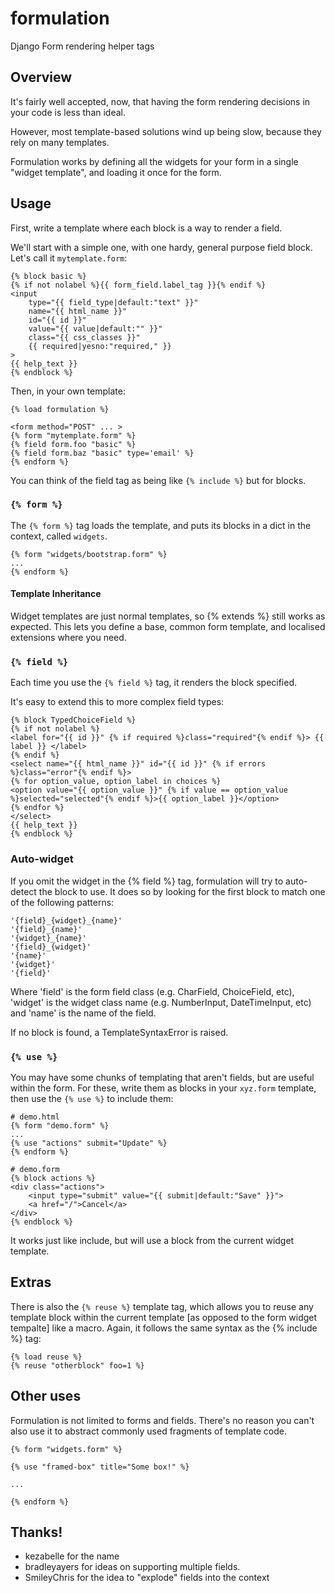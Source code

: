 # formulation

Django Form rendering helper tags


## Overview

It's fairly well accepted, now, that having the form rendering decisions in your code is less than ideal.

However, most template-based solutions wind up being slow, because they rely on many templates.

Formulation works by defining all the widgets for your form in a single "widget template", and loading it once for the form.

## Usage

First, write a template where each block is a way to render a field.

We'll start with a simple one, with one hardy, general purpose field block.  Let's call it `mytemplate.form`:

    {% block basic %}
    {% if not nolabel %}{{ form_field.label_tag }}{% endif %}
    <input
        type="{{ field_type|default:"text" }}"
        name="{{ html_name }}"
        id="{{ id }}"
        value="{{ value|default:"" }}"
        class="{{ css_classes }}"
        {{ required|yesno:"required," }}
    >
    {{ help_text }}
    {% endblock %}

Then, in your own template:

    {% load formulation %}

    <form method="POST" ... >
    {% form "mytemplate.form" %}
    {% field form.foo "basic" %}
    {% field form.baz "basic" type='email' %}
    {% endform %}

You can think of the field tag as being like `{% include %}` but for blocks.

### `{% form %}`

The `{% form %}` tag loads the template, and puts its blocks in a dict in the context, called `widgets`.

    {% form "widgets/bootstrap.form" %}
    ...
    {% endform %}


#### Template Inheritance

Widget templates are just normal templates, so {% extends %} still works as expected.  This lets you define a base, common form template, and localised extensions where you need.

### `{% field %}`

Each time you use the `{% field %}` tag, it renders the block specified.

It's easy to extend this to more complex field types:

    {% block TypedChoiceField %}
    {% if not nolabel %}
    <label for="{{ id }}" {% if required %}class="required"{% endif %}> {{ label }} </label>
    {% endif %}
    <select name="{{ html_name }}" id="{{ id }}" {% if errors %}class="error"{% endif %}>
    {% for option_value, option_label in choices %}
    <option value="{{ option_value }}" {% if value == option_value %}selected="selected"{% endif %}>{{ option_label }}</option>
    {% endfor %}
    </select>
    {{ help_text }}
    {% endblock %}

### Auto-widget

If you omit the widget in the {% field %} tag, formulation will try to auto-detect the block to use.  It does so by looking for the first block to match one of the following patterns:

    '{field}_{widget}_{name}'
    '{field}_{name}'
    '{widget}_{name}'
    '{field}_{widget}'
    '{name}'
    '{widget}'
    '{field}'

Where 'field' is the form field class (e.g. CharField, ChoiceField, etc), 'widget' is the widget class name (e.g. NumberInput, DateTimeInput, etc) and 'name' is the name of the field.

If no block is found, a TemplateSyntaxError is raised.

### `{% use %}`

You may have some chunks of templating that aren't fields, but are useful within the form.
For these, write them as blocks in your `xyz.form` template, then use the `{% use %}` to include them:

    # demo.html
    {% form "demo.form" %}
    ...
    {% use "actions" submit="Update" %}
    {% endform %}

    # demo.form
    {% block actions %}
    <div class="actions">
        <input type="submit" value="{{ submit|default:"Save" }}">
        <a href="/">Cancel</a>
    </div>
    {% endblock %}

It works just like include, but will use a block from the current widget template.

## Extras

There is also the `{% reuse %}` template tag, which allows you to reuse any template block within the current template [as opposed to the form widget tempalte] like a macro.  Again, it follows the same syntax as the {% include %} tag:

    {% load reuse %}
    {% reuse "otherblock" foo=1 %}

## Other uses

Formulation is not limited to forms and fields.  There's no reason you can't also use it to abstract commonly used fragments of template code.

    {% form "widgets.form" %}

    {% use "framed-box" title="Some box!" %}

    ...

    {% endform %}

## Thanks!

- kezabelle for the name
- bradleyayers for ideas on supporting multiple fields.
- SmileyChris for the idea to "explode" fields into the context

